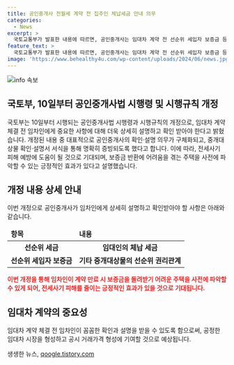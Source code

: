 ```yaml
---
title: 공인중개사 전월세 계약 전 집주인 체납세금 안내 의무
categories:
  - News
excerpt: >
  국토교통부가 발표한 내용에 따르면, 공인중개사는 임대차 계약 전 선순위 세입자 보증금 등 중개대상물의 권리관계를 임차인에게 상세히 설명하고 확인받아야 합니다. 이에 따라 공인중개사법 시행령과 시행규칙이 변경되며, 확인·설명 의무를 강화하고 이를 증빙할 수 있는 중개대상물 확인·설명서가 도입될 예정입니다. 이를 통해 보증금 반환 문제 등을 사전에 파악하여 전세사기 피해를 방지할 수 있을 것으로 기대됩니다.
feature_text: >
  국토교통부가 발표한 내용에 따르면, 공인중개사는 임대차 계약 전 선순위 세입자 보증금 등 중개대상물의 권리관계를 임차인에게 상세히 설명하고 확인받아야 합니다. 이에 따라 공인중개사법 시행령과 시행규칙이 변경되며, 확인·설명 의무를 강화하고 이를 증빙할 수 있는 중개대상물 확인·설명서가 도입될 예정입니다. 이를 통해 보증금 반환 문제 등을 사전에 파악하여 전세사기 피해를 방지할 수 있을 것으로 기대됩니다.
image: 'https://www.behealthy4u.com/wp-content/uploads/2024/06/news.jpg'
---
```


<p><img src="https://www.behealthy4u.com/wp-content/uploads/2024/06/news.jpg" alt="info 속보" /></p>

<h2 data-ke-size="size26">국토부, 10일부터 공인중개사법 시행령 및 시행규칙 개정</h2>

<p>국토부는 10일부터 시행되는 공인중개사법 시행령과 시행규칙의 개정으로, 임대차 계약 체결 전 임차인에게 중요한 사항에 대해 더욱 상세히 설명하고 확인 받아야 한다고 밝혔습니다. 개정된 내용 중 대표적으로 공인중개사의 확인·설명 의무가 구체화되고, 중개대상물 확인·설명서 서식을 통해 명확히 증빙되도록 했다고 합니다. 이에 따라, 전세사기 피해 예방에 도움이 될 것으로 기대되며, 보증금 반환에 어려움을 겪는 주택을 사전에 파악할 수 있는 긍정적인 효과가 있다고 설명했습니다.</p>

<h2 data-ke-size="size26">개정 내용 상세 안내</h2>

<p data-ke-size="size16">이번 개정으로 공인중개사가 임차인에게 상세히 설명하고 확인받아야 할 사항은 아래와 같습니다.</p>

<table>
    <thead>
        <tr>
            <td><b>항목</b></td>
            <td><b>내용</b></td>
        </tr>
    </thead>
    <tbody>
        <tr>
            <td style="text-align: center; height: 17px;"><b>선순위 세금</b></td>
            <td style="text-align: center; height: 17px;"><b>임대인의 체납 세금</b></td>
        </tr>
        <tr>
            <td style="text-align: center; height: 17px;"><b>선순위 세입자 보증금</b></td>
            <td style="text-align: center; height: 17px;"><b>기타 중개대상물의 선순위 권리관계</b></td>
        </tr>
    </tbody>
</table>

<p><b><span style="color: #ee2323;">이번 개정을 통해 임차인이 계약 만료 시 보증금을 돌려받기 어려운 주택을 사전에 파악할 수 있게 되어, 전세사기 피해를 줄이는 긍정적인 효과가 있을 것으로 기대됩니다.</span></b></p>

<h2 data-ke-size="size26">임대차 계약의 중요성</h2>

<p data-ke-size="size16">임대차 계약 체결 전 임차인이 꼼꼼한 확인과 설명을 받을 수 있도록 함으로써, 공정한 임대차 시장을 형성하고 공시 거래가격 형성에 기여할 것으로 예상됩니다.</p>
생생한 뉴스, <a href="https://qoogle.tistory.com" rel="dofollow">qoogle.tistory.com</a>


